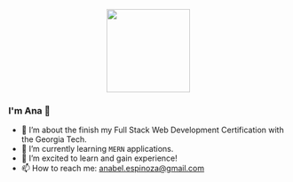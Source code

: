 <div id="header" align="center">
  <img src="https://media.giphy.com/media/WSBeyxvC1jH496xQGA/giphy.gif" width="150"/>
</div>

### I'm Ana 👋

- 🔭 I’m about the finish my Full Stack Web Development Certification with the Georgia Tech.
- 🌱 I’m currently learning `MERN` applications.
- 👯 I’m excited to learn and gain experience!
- 📫 How to reach me: anabel.espinoza@gmail.com

<!-- https://media.giphy.com/media/s63Jzew1dfO3j6nndV/giphy.gif -->
<!-- https://media.giphy.com/media/WSBeyxvC1jH496xQGA/giphy.gif -->

<!--
**Anabel-Espinoza/Anabel-Espinoza** is a ✨ _special_ ✨ repository because its `README.md` (this file) appears on your GitHub profile.

Here are some ideas to get you started:
- 
- ⚡ Fun fact: ...
-->
